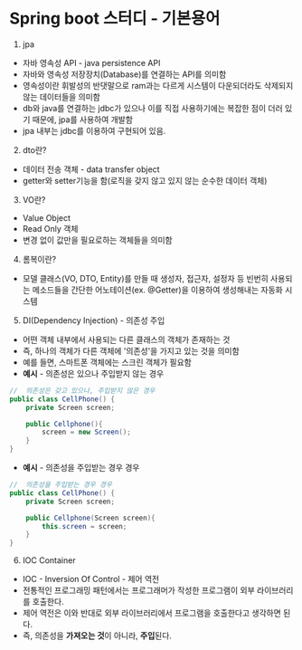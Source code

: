 # Spring boot 스터디 - 기본용어

1. jpa
- 자바 영속성 API - java persistence API
- 자바와 영속성 저장장치(Database)를 연결하는 API를 의미함
- 영속성이란 휘발성의 반댓말으로 ram과는 다르게 시스템이 다운되더라도 삭제되지 않는 데이터들을 의미함
- db와 java를 연결하는 jdbc가 있으나 이를 직접 사용하기에는 복잡한 점이 더러 있기 때문에, jpa를 사용하여 개발함
- jpa 내부는 jdbc를 이용하여 구현되어 있음.

2. dto란?
- 데이터 전송 객체 - data transfer object
- getter와 setter기능을 함(로직을 갖지 않고 있지 않는 순수한 데이터 객체)

3. VO란?
- Value Object
- Read Only 객체
- 변경 없이 값만을 필요로하는 객체들을 의미함

4. 롬복이란?
- 모델 클래스(VO, DTO, Entity)를 만들 때 생성자, 접근자, 설정자 등 빈번히 사용되는 메소드들을 간단한 어노테이션(ex. @Getter)을 이용하여 생성해내는 자동화 시스템

5. DI(Dependency Injection) - 의존성 주입
- 어떤 객체 내부에서 사용되는 다른 클래스의 객체가 존재하는 것
- 즉, 하나의 객체가 다른 객체에 '의존성'을 가지고 있는 것을 의미함
- 예를 들면, 스마트폰 객체에는 스크린 객체가 필요함
- **예시** - 의존성은 있으나 주입받지 않는 경우
```java
//  의존성은 갖고 있으나, 주입받지 않은 경우
public class CellPhone() {
    private Screen screen;

    public Cellphone(){
        screen = new Screen();
    }
}
```
- **예시** - 의존성을 주입받는 경우 경우
```java
//  의존성을 주입받는 경우 경우
public class CellPhone() {
    private Screen screen;

    public Cellphone(Screen screen){
        this.screen = screen;
    }
}
```

6. IOC Container
- IOC - Inversion Of Control - 제어 역전
- 전통적인 프로그래밍 패턴에서는 프로그래머가 작성한 프로그램이 외부 라이브러리를 호출한다.
- 제어 역전은 이와 반대로 외부 라이브러리에서 프로그램을 호출한다고 생각하면 된다.
- 즉, 의존성을 **가져오는 것**이 아니라, **주입**된다.